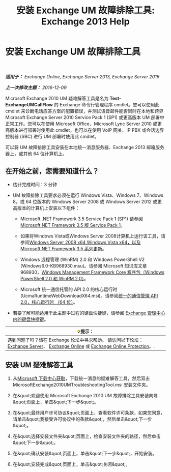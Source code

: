﻿---
title: '安装 Exchange UM 故障排除工具: Exchange 2013 Help'
TOCTitle: 安装 Exchange UM 故障排除工具
ms:assetid: 84223af0-a717-49ee-add6-86313bb30d17
ms:mtpsurl: https://technet.microsoft.com/zh-cn/library/Ff844714(v=EXCHG.150)
ms:contentKeyID: 56271418
ms.date: 05/21/2018
mtps_version: v=EXCHG.150
ms.translationtype: MT
---

# 安装 Exchange UM 故障排除工具

 

_**适用于：** Exchange Online, Exchange Server 2013, Exchange Server 2016_

_**上一次修改主题：** 2016-12-09_

Microsoft Exchange 2010 UM 疑难解答工具是名为 **Test-ExchangeUMCallFlow** 的 Exchange 命令行管理程序 cmdlet。您可以使用此 cmdlet 来诊断电话应答方案的配置错误，并测试语音邮件能否同时在本地和跨界 Microsoft Exchange Server 2010 Service Pack 1 (SP1) 或更高版本 UM 部署中正常工作。您可以在使用 Microsoft Office、Microsoft Lync Server 2010 或更高版本进行部署时使用此 cmdlet，也可以在使用 VoIP 网关、IP PBX 或会话边界控制器 (SBC) 进行 UM 部署时使用此 cmdlet。

可以将 UM 故障排除工具安装在本地统一消息服务器、Exchange 2013 邮箱服务器上，或其他 64 位计算机上。

## 在开始之前，您需要知道什么？

  - 估计完成时间：3 分钟

  - UM 故障排除工具要求必须在运行 Windows Vista、Windows 7、Windows 8，或 64 位版本的 Windows Server 2008 或 Windows Server 2012 或更高版本的计算机上安装以下组件：
    
      - Microsoft .NET Framework 3.5 Service Pack 1 (SP1) 请参阅[Microsoft.NET Framework 3.5 版 Service Pack 1](https://go.microsoft.com/fwlink/p/?linkid=152380)。
    
      - 如果将Windows Vista或Windows Server 2008计算机上运行该工具，请参阅[Windows Server 2008 x64 Windows Vista x64，以及 Microsoft.NET Framework 3.5 系列更新](https://go.microsoft.com/fwlink/p/?linkid=178998)。
    
      - Windows 远程管理 (WinRM) 2.0 和 Windows PowerShell V2 (Windows6.0-KB968930.msu)。请参阅 Microsoft 知识库文章 968930，[Windows Management Framework Core 程序包（Windows PowerShell 2.0 和 WinRM 2.0）](http://go.microsoft.com/fwlink/p/?linkid=3052&kbid=968930)。
    
      - Microsoft 统一通信托管的 API 2.0 的核心运行时 (UcmaRuntimeWebDownloadX64.msi)。请参阅[统一的通信管理 API 2.0，核心运行时 （64 位）](https://go.microsoft.com/fwlink/p/?linkid=198175)。

  - 若要了解可能适用于此主题中过程的键盘快捷键，请参阅 [Exchange 管理中心内的键盘快捷键](keyboard-shortcuts-in-the-exchange-admin-center-exchange-online-protection-help.md)。

<table>
<thead>
<tr class="header">
<th><img src="images/Bb124558.tip(EXCHG.150).gif" title="提示" alt="提示" />提示：</th>
</tr>
</thead>
<tbody>
<tr class="odd">
<td>遇到问题了吗？请在 Exchange 论坛中寻求帮助。 请访问以下论坛：<a href="https://go.microsoft.com/fwlink/p/?linkid=60612">Exchange Server</a>、 <a href="https://go.microsoft.com/fwlink/p/?linkid=267542">Exchange Online</a> 或 <a href="https://go.microsoft.com/fwlink/p/?linkid=285351">Exchange Online Protection</a>。.</td>
</tr>
</tbody>
</table>


## 安装 UM 疑难解答工具

1.  从[Microsoft 下载中心获取](https://go.microsoft.com/fwlink/p/?linkid=182625)，下载统一消息的疑难解答工具，然后双击 MicrosoftExchange2010UMTroubleshootingTool.msi 安装文件夹。

2.  在\&quot;欢迎使用 Microsoft Exchange 2010 UM 故障排除工具安装向导\&quot;页面上，单击\&quot;下一步\&quot;。

3.  在\&quot;最终用户许可协议\&quot;页面上，查看软件许可条款，如果您同意，请单击\&quot;我接受许可协议中的条款\&quot;，然后单击\&quot;下一步\&quot;。

4.  在\&quot;选择安装文件夹\&quot;页面上，检查安装文件夹的路径，然后单击\&quot;下一步\&quot;。

5.  在\&quot;确认安装\&quot;页面上，单击\&quot;下一步\&quot;，开始安装。

6.  在\&quot;安装完成\&quot;页面上，单击\&quot;关闭\&quot;。

